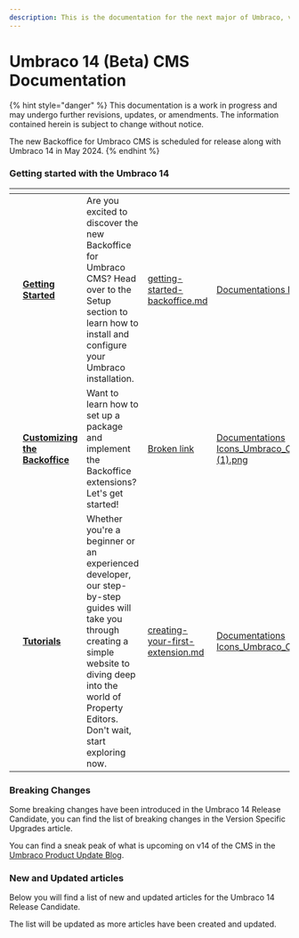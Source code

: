 ```yaml
---
description: This is the documentation for the next major of Umbraco, version 14.
---
```


# Umbraco 14 (Beta) CMS Documentation

{% hint style="danger" %}
This documentation is a work in progress and may undergo further revisions, updates, or amendments. The information contained herein is subject to change without notice.

The new Backoffice for Umbraco CMS is scheduled for release along with Umbraco 14 in May  2024.&#x20;
{% endhint %}

### Getting started with the Umbraco 14

<table data-view="cards"><thead><tr><th></th><th></th><th></th><th data-hidden data-card-target data-type="content-ref"></th><th data-hidden data-card-cover data-type="files"></th></tr></thead><tbody><tr><td></td><td><a href="fundamentals/setup/"><strong>Getting Started</strong></a></td><td>Are you excited to discover the new Backoffice for Umbraco CMS? Head over to the Setup section to learn how to install and configure your Umbraco installation.</td><td><a href="fundamentals/getting-started-backoffice.md">getting-started-backoffice.md</a></td><td><a href=".gitbook/assets/Documentations Icons_Umbraco_CMS_Install.png">Documentations Icons_Umbraco_CMS_Install.png</a></td></tr><tr><td></td><td><a href="broken-reference"><strong>Customizing the Backoffice</strong></a></td><td>Want to learn how to set up a package and implement the Backoffice extensions? Let's get started!</td><td><a href="broken-reference">Broken link</a></td><td><a href=".gitbook/assets/Documentations Icons_Umbraco_CMS_Fundamentals_Backoffice (1).png">Documentations Icons_Umbraco_CMS_Fundamentals_Backoffice (1).png</a></td></tr><tr><td></td><td><a href="tutorials/creating-a-basic-website/"><strong>Tutorials</strong></a></td><td>Whether you're a beginner or an experienced developer, our step-by-step guides will take you through creating a simple website to diving deep into the world of Property Editors. Don't wait, start exploring now.</td><td><a href="tutorials/creating-your-first-extension.md">creating-your-first-extension.md</a></td><td><a href=".gitbook/assets/Documentations Icons_Umbraco_CMS_Tutorials_the_Starter_Kit.png">Documentations Icons_Umbraco_CMS_Tutorials_the_Starter_Kit.png</a></td></tr></tbody></table>

### Breaking Changes

Some breaking changes have been introduced in the Umbraco 14 Release Candidate, you can find the list of breaking changes in the Version Specific Upgrades article.

You can find a sneak peak of what is upcoming on v14 of the CMS in the [Umbraco Product Update Blog](https://umbraco.com/blog/umbraco-product-update-february-2024/#CMS).

### New and Updated articles

Below you will find a list of new and updated articles for the Umbraco 14 Release Candidate.

The list will be updated as more articles have been created and updated.
